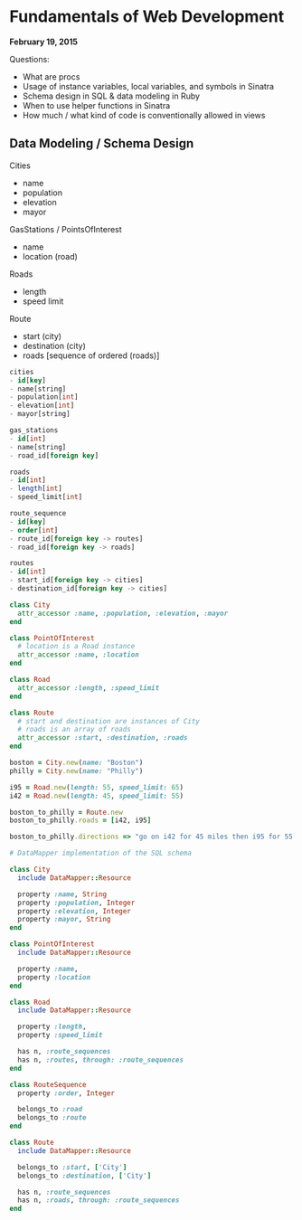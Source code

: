 # Fundamentals of Web Development

**February 19, 2015**

Questions:

- What are procs
- Usage of instance variables, local variables, and symbols in Sinatra
- Schema design in SQL & data modeling in Ruby
- When to use helper functions in Sinatra
- How much / what kind of code is conventionally allowed in views

## Data Modeling / Schema Design

Cities
- name
- population
- elevation
- mayor

GasStations / PointsOfInterest
- name
- location (road)

Roads
- length
- speed limit

Route
- start (city)
- destination (city)
- roads [sequence of ordered (roads)]


```sql
cities
- id[key]
- name[string]
- population[int]
- elevation[int]
- mayor[string]

gas_stations
- id[int]
- name[string]
- road_id[foreign key]

roads
- id[int]
- length[int]
- speed_limit[int]

route_sequence
- id[key]
- order[int]
- route_id[foreign key -> routes]
- road_id[foreign key -> roads]

routes
- id[int]
- start_id[foreign key -> cities]
- destination_id[foreign key -> cities]
```

```ruby
class City
  attr_accessor :name, :population, :elevation, :mayor
end

class PointOfInterest
  # location is a Road instance
  attr_accessor :name, :location
end

class Road
  attr_accessor :length, :speed_limit
end

class Route
  # start and destination are instances of City
  # roads is an array of roads
  attr_accessor :start, :destination, :roads
end

boston = City.new(name: "Boston")
philly = City.new(name: "Philly")

i95 = Road.new(length: 55, speed_limit: 65)
i42 = Road.new(length: 45, speed_limit: 55)

boston_to_philly = Route.new
boston_to_philly.roads = [i42, i95]

boston_to_philly.directions => "go on i42 for 45 miles then i95 for 55 miles"
```

```ruby
# DataMapper implementation of the SQL schema

class City
  include DataMapper::Resource

  property :name, String
  property :population, Integer
  property :elevation, Integer
  property :mayor, String
end

class PointOfInterest
  include DataMapper::Resource

  property :name,
  property :location
end

class Road
  include DataMapper::Resource

  property :length,
  property :speed_limit

  has n, :route_sequences
  has n, :routes, through: :route_sequences
end

class RouteSequence
  property :order, Integer

  belongs_to :road
  belongs_to :route
end

class Route
  include DataMapper::Resource

  belongs_to :start, ['City']
  belongs_to :destination, ['City']

  has n, :route_sequences
  has n, :roads, through: :route_sequences
end
```
